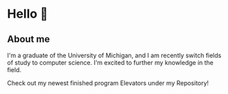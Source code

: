 # Hello 👋

## About me
I'm a graduate of the University of Michigan, and I am recently switch fields of study to computer science. I'm excited to further my knowledge in the field.

Check out my newest finished program Elevators under my Repository!
